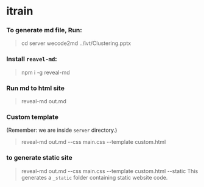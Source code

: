 # itrain


### To generate md file, Run:
> cd server
> wecode2md ../ivt/Clustering.pptx


### Install `reavel-md`:
> npm i -g reveal-md


### Run md to html site
>  reveal-md out.md

### Custom template
(Remember: we are inside `server` directory.)
> reveal-md out.md --css main.css --template custom.html

### to generate static site
> reveal-md out.md --css main.css --template custom.html --static
This generates a `_static` folder containing static website code.

